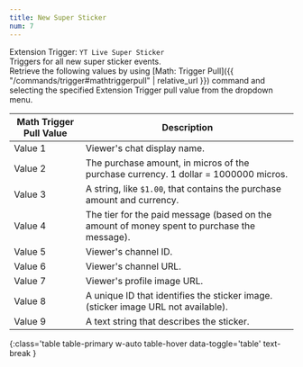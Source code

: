 ```yaml
---
title: New Super Sticker
num: 7
---
```


Extension Trigger: `YT Live Super Sticker`\
Triggers for all new super sticker events.\
Retrieve the following values by using [Math: Trigger Pull]({{ "/commands/trigger#mathtriggerpull" | relative_url }}) command and selecting the specified Extension Trigger pull value from the dropdown menu.


| Math Trigger Pull Value | Description | 
|-------|--------|
|Value 1|Viewer's chat display name.|
|Value 2|The purchase amount, in micros of the purchase currency. 1 dollar = 1000000 micros.|
|Value 3|A string, like `$1.00`, that contains the purchase amount and currency. |
|Value 4|The tier for the paid message (based on the amount of money spent to purchase the message).|
|Value 5|Viewer's channel ID.|
|Value 6|Viewer's channel URL.|
|Value 7|Viewer's profile image URL.|
|Value 8|A unique ID that identifies the sticker image. (sticker image URL not available).|
|Value 9|A text string that describes the sticker. |
{:class='table table-primary w-auto table-hover data-toggle='table' text-break }







